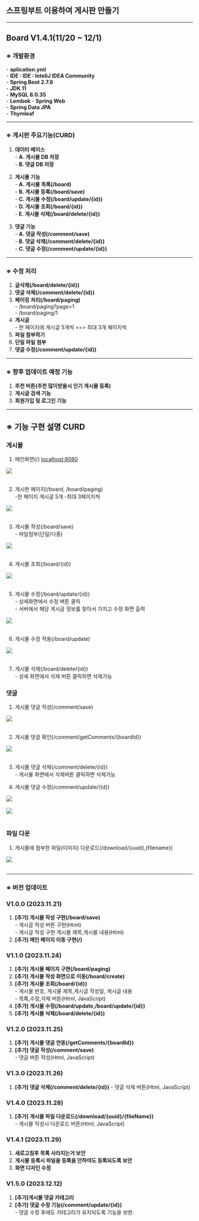 ## 스프링부트 이용하여 게시판 만들기
---
## Board V1.4.1(11/20 ~ 12/1)

### ※ 개발환경
\- __aplication.yml__  
\- __IDE : IDE : InteliJ IDEA Community__  
\- __Spring Boot 2.7.6__  
\- __JDK 11__  
\- __MySQL 8.0.35__  
\- __Lombok__
\- __Spring Web__  
\- __Spring Data JPA__  
\- __Thymleaf__

---

### ※ 게시판 주요기능(CURD)

1. __데이터 베이스__  
\- __A. 게시물 DB 저장__  
\- __B. 댓글 DB 저장__  

2. __게시물 기능__  
\- __A. 게시물 목록(/board)__  
\- __B. 게시물 등록(/board/save)__  
\- __C. 게시물 수정(/board/update/{id})__  
\- __D. 게시물 조회(/board/{id})__  
\- __E. 게시물 삭제(/board/delete/{id})__

3. __댓글 기능__  
\- __A. 댓글 작성(/comment/save)__  
\- __B. 댓글 삭제(/comment/delete/{id})__  
\- __C. 댓글 수정(/comment/update/{id})__

---

### ※ 수정 처리
1. __글삭제(/board/delete/{id})__  
2. __댓글 삭제(/comment/delete/{id})__  
2. __페이징 처리(/board/paging)__  
\- /board/paging?page=1  
\- /board/paging/1
3. __게시글__  
\- 한 페이지에  게시글 5개씩 ==> 최대 3개 페이지씩  
4. __파일 첨부하기__  
5. __단일 파일 첨부__  
6. __댓글 수정(/comment/update/{id})__

---

### ※ 향후 업데이트 예정 기능
1. __추천 버튼(추천 많이받을시 인기 게시물 등록)__  
2. __게시글 검색 기능__  
3. __회원가입 및 로그인 기능__

---


## ※ 기능 구현 설명 CURD
### 게시물
1. 메인화면(/) [localhost:8080](http://localhost:8080/)  
<div class="centered-image">
  <img src="./image/1.png">
</div><br>


2. 게시판 페이지(/board, /board/paging)  
\-한 페이지 게시글 5개
\-최대 3페이지씩
<div class="centered-image">
  <img src="./image/11.png">
</div><br>


3. 게시물 작성(/board/save)  
  \- 파일첨부(단일/다중)
<div class="centered-image">
  <img src="./image/2.png">
</div><br>

4. 게시물 조회(/board/{id})
<div class="centered-image">
  <img src="./image/4.png">
</div><br>

5. 게시물 수정(/board/update/{id})  
\- 상세화면에서 수정 버튼 클릭  
\- 서버에서 해당 게시글 정보를 찾아서 가지고 수정 화면 출력
<div class="centered-image">
  <img src="./image/8.png">
</div><br>

6. 게시물 수정 적용(/board/update)
<div class="centered-image">
  <img src="./image/9.png">
</div><br>

7. 게시물 삭제(/board/delete/{id})  
\- 상세 화면에서 삭제 버튼 클릭하면 삭제가능

### 댓글
1. 게시물 댓글 작성(/comment/save)
<div class="centered-image">
  <img src="./image/14.png">
</div><br>

2. 게시물 댓글 확인(/comment/getComments/{boardId})
<div class="centered-image">
  <img src="./image/12.png">
</div><br>

3. 게시물 댓글 삭제(/comment/delete/{id})  
\- 게시물 화면에서 삭제버튼 클릭하면 삭제가능

4. 게시물 댓글 수정(/comment/update/{id})
<div class="centered-image">
  <img src="./image/15.png">
</div><br>
<div class="centered-image">
  <img src="./image/16.png">
</div><br>



### 파일 다운
1. 게시물에 첨부한 파일(이미지) 다운로드(/download/{uuid},{filename})
<div class="centered-image">
  <img src="./image/10.png">
</div><br>

---

### ※ 버전 업데이트

### V1.0.0 (2023.11.21)

1. __[추가] 게시물 작성 구현(/board/save)__  
\- 게시글 작성 버튼 구현(Html)  
\- 게시글 작성 구현 게시물 제목,게시물 내용(Html)
2. __[추가] 메인 페이지 이동 구현(/)__  

### V1.1.0 (2023.11.24)

1. __[추가] 게시물 페이지 구현(/board/paging)__  
2. __[추가] 게시물 작성 화면으로 이동(/board/create)__  
3. __[추가] 게시물 조회(/board/{id})__  
\- 게시물 번호, 게시물 제목,게시글 작성일, 게시글 내용  
\- 목록,수정,삭제 버튼(Html, JavaScript)
4. __[추가] 게시물 수정(/board/update,/board/update/{id})__  
5. __[추가] 게시물 삭제(/board/delete/{id})__

### V1.2.0 (2023.11.25)
1. __[추가] 게시물 댓글 연동(/getComments/{boardId})__
2. __[추가] 댓글 작성(/comment/save)__  
\- 댓글 버튼 작성(Html, JavaScript)

### V1.3.0 (2023.11.26)

1. __[추가] 댓글 삭제(/comment/delete/{id})__
\- 댓글 삭제 버튼(Html, JavaScript)

### V1.4.0 (2023.11.28)

1. __[추가] 게시물 파일 다운로드(/download/{uuid}/{fileName})__  
\- 게시물 작성시 다운로드 버튼(Html, JavaScript)

### V1.4.1 (2023.11.29)

1. __새로고침후 목록 사라지는거 보안__
2. __게시물 등록시 파일을 등록을 안하여도 등록되도록 보안__
3. __화면 디자인 수정__

### V1.5.0 (2023.12.12)
1. __[추가]게시물 댓글 카테고리__
2. __[추가] 댓글 수정 기능(/comment/update/{id})__  
\- 댓글 수정 후에도 카테고리가 유지되도록 기능을 보완.
